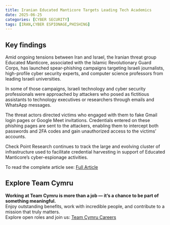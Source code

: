 ```yaml
---
title: Iranian Educated Manticore Targets Leading Tech Academics
date: 2025-06-25
categories: [CYBER SECURITY]
tags: [IRAN,CYBER ESPIONAGE,PHISHING]
---
```


## Key findings  

Amid ongoing tensions between Iran and Israel, the Iranian threat group Educated Manticore, associated with the Islamic Revolutionary Guard Corps, has launched spear-phishing campaigns targeting Israeli journalists, high-profile cyber security experts, and computer science professors from leading Israeli universities.

In some of those campaigns, Israeli technology and cyber security professionals were approached by attackers who posed as fictitious assistants to technology executives or researchers through emails and WhatsApp messages.

The threat actors directed victims who engaged with them to fake Gmail login pages or Google Meet invitations. Credentials entered on these phishing pages are sent to the attackers, enabling them to intercept both passwords and 2FA codes and gain unauthorized access to the victims’ accounts.

Check Point Research continues to track the large and evolving cluster of infrastructure used to facilitate credential harvesting in support of Educated Manticore’s cyber-espionage activities.

To read the complete article see:
[Full Article](https://research.checkpoint.com/2025/iranian-educated-manticore-targets-leading-tech-academics/)  

## Explore Team Cymru  
**Working at Team Cymru is more than a job — it’s a chance to be part of something meaningful.**  
Enjoy outstanding benefits, work with incredible people, and contribute to a mission that truly matters.  
Explore open roles and join us: [Team Cymru Careers](https://www.team-cymru.com/careers)  
